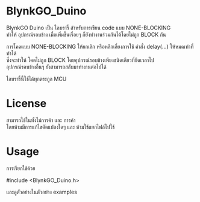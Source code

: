 # BlynkGO_Duino
 BlynkGO Duino เป็น ไลบรารี่ สำหรับการเขียน code แบบ NONE-BLOCKING  
ทำให้ อุปกรณ์รอบข้าง เมื่อเพิ่มขึ้นเรื่อยๆ ก็ยังทำงานร่วมกันได้โดยไม่ถูก BLOCK กัน  
  
การโคดแบบ NONE-BLOCKING ให้ยกเลิก หรือหลีกเลี่ยงการใช้ คำสั่ง delay(...) ให้หมดเท่าที่ทำได้  
ซึ่งจะทำให้ โคดไม่ถูก BLOCK โดยอุปกรณ์รอบข้างเพียงชนิดเดียวที่ยึดเวลาไป   
อุปกรณ์รอบข้างอื่นๆ ยังสามารถสลับมาทำงานต่อไปได้  
  
ไลบรารี่นี้ใช้ได้ทุกตระกูล MCU

# License
สามารถใช้ในทั้งไม่การค้า และ การค้า  
โดยห้ามมีการแก้ไขดัดแปลงใดๆ และ ห้ามใช้แยกไฟล์ไปใช้  


# Usage
การเรียกใช้ด้วย  

#include <BlynkGO_Duino.h>

และดูตัวอย่างในตัวอย่าง examples
